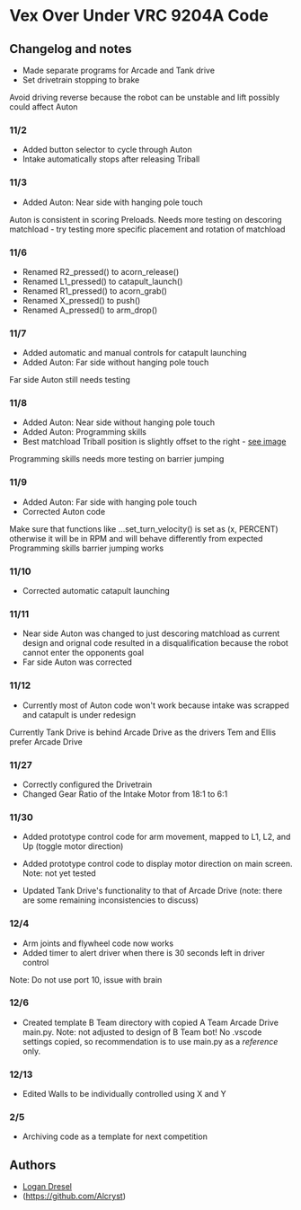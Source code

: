 
# Vex Over Under VRC 9204A Code

## Changelog and notes
* Made separate programs for Arcade and Tank drive
* Set drivetrain stopping to brake

Avoid driving reverse because the robot can be unstable and lift possibly could affect Auton

### 11/2
* Added button selector to cycle through Auton
* Intake automatically stops after releasing Triball

### 11/3
* Added Auton: Near side with hanging pole touch

Auton is consistent in scoring Preloads. Needs more testing on descoring matchload - try testing more specific placement and rotation of matchload

### 11/6
* Renamed R2_pressed() to acorn_release()
* Renamed L1_pressed() to catapult_launch()
* Renamed R1_pressed() to acorn_grab()
* Renamed X_pressed() to push()
* Renamed A_pressed() to arm_drop()

### 11/7
* Added automatic and manual controls for catapult launching
* Added Auton: Far side without hanging pole touch

Far side Auton still needs testing

### 11/8
* Added Auton: Near side without hanging pole touch
* Added Auton: Programming skills
* Best matchload Triball position is slightly offset to the right -
[see image](https://github.com/coollogan876/OverUnder/assets/119338946/c50e58dd-a937-4684-a02a-7422326a28f2)

Programming skills needs more testing on barrier jumping

### 11/9
* Added Auton: Far side with hanging pole touch
* Corrected Auton code

Make sure that functions like ...set_turn_velocity() is set as (x, PERCENT) otherwise it will be in RPM and will behave differently from expected
Programming skills barrier jumping works

### 11/10
* Corrected automatic catapult launching

### 11/11
* Near side Auton was changed to just descoring matchload as current design and orignal code resulted in a disqualification because the robot cannot enter the opponents goal
* Far side Auton was corrected

### 11/12
* Currently most of Auton code won't work because intake was scrapped and catapult is under redesign

Currently Tank Drive is behind Arcade Drive as the drivers Tem and Ellis prefer Arcade Drive

### 11/27
* Correctly configured the Drivetrain
* Changed Gear Ratio of the Intake Motor from 18:1 to 6:1

### 11/30
* Added prototype control code for arm movement, mapped to L1, L2, and Up (toggle motor direction)
* Added prototype control code to display motor direction on main screen.
Note: not yet tested

* Updated Tank Drive's functionality to that of Arcade Drive (note: there are some remaining inconsistencies to discuss)

### 12/4
* Arm joints and flywheel code now works
* Added timer to alert driver when there is 30 seconds left in driver control

Note: Do not use port 10, issue with brain

### 12/6
* Created template B Team directory with copied A Team Arcade Drive main.py.
Note: not adjusted to design of B Team bot! No .vscode settings copied, so recommendation is to use main.py as a *reference* only.

### 12/13
* Edited Walls to be individually controlled using X and Y

### 2/5
* Archiving code as a template for next competition
  
## Authors

- [Logan Dresel](https://www.github.com/coollogan876)
- (https://github.com/Alcryst)
